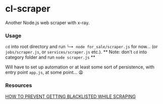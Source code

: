 # cl-scraper
Another Node.js web scraper with x-ray.

### Usage
`cd` into root directory and run `╰─➤ node for_sale/scraper.js` for now... (or `jobs/scraper.js`, or `services/scraper.js` etc.).
** Note: don't `cd` into category folder and run `node scraper.js` **

Will have to set up automation or at least some sort of persistence, with entry point `app.js`, at some point... :weary:

### Resources
[HOW TO PREVENT GETTING BLACKLISTED WHILE SCRAPING](https://learn.scrapehero.com/how-to-prevent-getting-blacklisted-while-scraping/)
